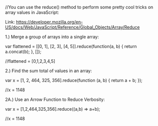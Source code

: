 //You can use the reduce() method to perform some pretty cool tricks on array values in JavaScript: 

Link: https://developer.mozilla.org/en-US/docs/Web/JavaScript/Reference/Global_Objects/Array/Reduce

1.) Merge a group of arrays into a single array: 

var flattened = [[0, 1], [2, 3], [4, 5]].reduce(function(a, b) {
  return a.concat(b);
}, []);

//flattened = [0,1,2,3,4,5]


2.) Find the sum total of values in an array:

var x = [1, 2, 464, 325, 356].reduce(function (a, b) {
  return a + b;
});

//x = 1148

2A.) Use an Arrow Function to Reduce Verbosity: 

var x = [1,2,464,325,356].reduce((a,b) => a+b);

//x = 1148